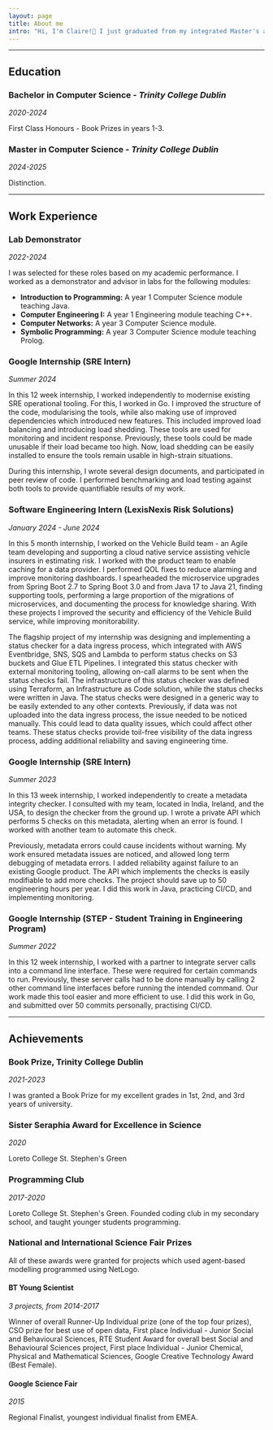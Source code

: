 ```yaml
---
layout: page
title: About me
intro: "Hi, I'm Claire!👋 I just graduated from my integrated Master's and Bachelor's degree in Computer Science from Trinity College Dublin. I have a particular interest in technical infrastructure, and how systems work. I love well written and well-structured code."
---
```

___

## Education
### Bachelor in Computer Science - *Trinity College Dublin*
*2020-2024*

First Class Honours - Book Prizes in years 1-3.

### Master in Computer Science - *Trinity College Dublin*
*2024-2025*

Distinction.

___

## Work Experience
### Lab Demonstrator
*2022-2024*

I was selected for these roles based on my academic performance. I worked as a demonstrator and advisor in labs for the following modules:
- **Introduction to Programming:** A year 1 Computer Science module teaching Java.
- **Computer Engineering I:** A year 1 Engineering module teaching C++.
- **Computer Networks:** A year 3 Computer Science module.
- **Symbolic Programming:** A year 3 Computer Science module teaching Prolog.

### Google Internship (SRE Intern)
*Summer 2024*

In this 12 week internship, I worked independently to modernise existing SRE operational tooling. For this, I worked in Go. I improved the structure of the code, modularising the tools, while also making use of improved dependencies which introduced new features. This included improved load balancing and introducing load shedding. These tools are used for monitoring and incident response. Previously, these tools could be made unusable if their load became too high. Now, load shedding can be easily installed to ensure the tools remain usable in high-strain situations.

During this internship, I wrote several design documents, and participated in peer review of code. I performed benchmarking and load testing against both tools to provide quantifiable results of my work.

### Software Engineering Intern (LexisNexis Risk Solutions)
*January 2024 - June 2024*

In this 5 month internship, I worked on the Vehicle Build team - an Agile team developing and supporting a cloud native service assisting vehicle insurers in estimating risk. I worked with the product team to enable caching for a data provider. I performed QOL fixes to reduce alarming and improve monitoring dashboards. I spearheaded the microservice upgrades from Spring Boot 2.7 to Spring Boot 3.0 and from Java 17 to Java 21, finding supporting tools, performing a large proportion of the migrations of microservices, and documenting the process for knowledge sharing. With these projects I improved the security and efficiency of the Vehicle Build service, while improving monitorability.

The flagship project of my internship was designing and implementing a status checker for a data ingress process, which integrated with AWS Eventbridge, SNS, SQS and Lambda to perform status checks on S3 buckets and Glue ETL Pipelines. I integrated this status checker with external monitoring tooling, allowing on-call alarms to be sent when the status checks fail. The infrastructure of this status checker was defined using Terraform, an Infrastructure as Code solution, while the status checks were written in Java. The status checks were designed in a generic way to be easily extended to any other contexts. Previously, if data was not uploaded into the data ingress process, the issue needed to be noticed manually. This could lead to data quality issues, which could affect other teams. These status checks provide toil-free visibility of the data ingress process, adding additional reliability and saving engineering time.

### Google Internship (SRE Intern)
*Summer 2023*

In this 13 week internship, I worked independently to create a metadata integrity checker. I consulted with my team, located in India, Ireland, and the USA, to design the checker from the ground up. I wrote a private API which performs 5 checks on this metadata, alerting when an error is found. I worked with another team to automate this check. 

Previously, metadata errors could cause incidents without warning. My work ensured metadata issues are noticed, and allowed long term debugging of metadata errors. I added reliability against failure to an existing Google product. The API which implements the checks is easily modifiable to add more checks. The project should save up to 50 engineering hours per year. I did this work in Java, practicing CI/CD, and implementing monitoring.

### Google Internship (STEP - Student Training in Engineering Program)
*Summer 2022*

In this 12 week internship, I worked with a partner to integrate server calls into a command line interface. These were required for certain commands to run. Previously, these server calls had to be done manually by calling 2 other command line interfaces before running the intended command. Our work made this tool easier and more efficient to use. I did this work in Go, and submitted over 50 commits personally, practising CI/CD.


___

## Achievements

### Book Prize, Trinity College Dublin
*2021-2023*

I was granted a Book Prize for my excellent grades in 1st, 2nd, and 3rd years of university.

### Sister Seraphia Award for Excellence in Science
*2020*

Loreto College St. Stephen's Green

### Programming Club
*2017-2020*

Loreto College St. Stephen's Green. Founded coding club in my secondary school, and taught younger students programming.

### National and International Science Fair Prizes

All of these awards were granted for projects which used agent-based modelling programmed using NetLogo.

#### BT Young Scientist
*3 projects, from 2014-2017*

Winner of overall Runner-Up Individual prize (one of the top four prizes), CSO prize for best use of open data, First place Individual - Junior Social and Behavioural Sciences, RTE Student Award for overall best Social and Behavioural Sciences project, First place Individual - Junior Chemical, Physical and Mathematical Sciences, Google Creative Technology Award (Best Female).

#### Google Science Fair
*2015*

Regional Finalist, youngest individual finalist from EMEA.
